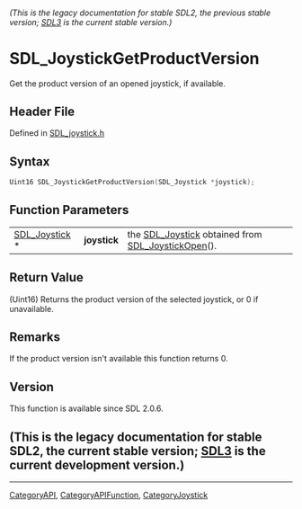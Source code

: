 ###### (This is the legacy documentation for stable SDL2, the previous stable version; [SDL3](https://wiki.libsdl.org/SDL3/) is the current stable version.)
# SDL_JoystickGetProductVersion

Get the product version of an opened joystick, if available.

## Header File

Defined in [SDL_joystick.h](https://github.com/libsdl-org/SDL/blob/SDL2/include/SDL_joystick.h)

## Syntax

```c
Uint16 SDL_JoystickGetProductVersion(SDL_Joystick *joystick);
```

## Function Parameters

|                                |              |                                                                                        |
| ------------------------------ | ------------ | -------------------------------------------------------------------------------------- |
| [SDL_Joystick](SDL_Joystick) * | **joystick** | the [SDL_Joystick](SDL_Joystick) obtained from [SDL_JoystickOpen](SDL_JoystickOpen)(). |

## Return Value

(Uint16) Returns the product version of the selected joystick, or 0 if
unavailable.

## Remarks

If the product version isn't available this function returns 0.

## Version

This function is available since SDL 2.0.6.

## (This is the legacy documentation for stable SDL2, the current stable version; [SDL3](https://wiki.libsdl.org/SDL3/) is the current development version.)



----
[CategoryAPI](CategoryAPI), [CategoryAPIFunction](CategoryAPIFunction), [CategoryJoystick](CategoryJoystick)

